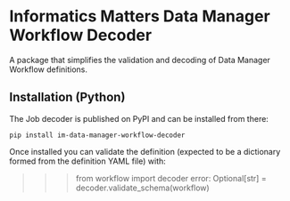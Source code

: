 # Informatics Matters Data Manager Workflow Decoder
A package that simplifies the validation and decoding of Data Manager
Workflow definitions.

## Installation (Python)
The Job decoder is published on PyPI and can be installed from there:

    pip install im-data-manager-workflow-decoder

Once installed you can validate the definition (expected to be a dictionary
formed from the definition YAML file) with:

>>> from workflow import decoder
>>> error: Optional[str] = decoder.validate_schema(workflow)
